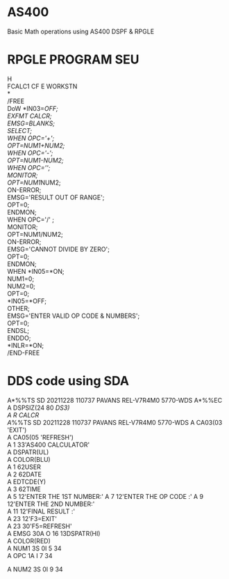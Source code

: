 # AS400
Basic Math operations using AS400 DSPF &amp; RPGLE


# RPGLE PROGRAM SEU
H                                                      
FCALC1     CF   E             WORKSTN                  
 *                                                     
 /FREE                                                 
  DoW *IN03=*OFF;                                      
   EXFMT CALCR;                                        
   EMSG=*BLANKS;                                       
   SELECT;                                             
   WHEN OPC='+';                                       
    OPT=NUM1+NUM2;                                     
   WHEN OPC='-';                                       
    OPT=NUM1-NUM2;                                     
   WHEN OPC='*';                                       
    MONITOR;                                           
     OPT=NUM1*NUM2;                                    
    ON-ERROR;             
      EMSG='RESULT OUT OF RANGE';                 
 OPT=0;                                      
ENDMON;                                      
WHEN OPC='/'  ;                              
 MONITOR;                                    
   OPT=NUM1/NUM2;                            
 ON-ERROR;                                   
  EMSG='CANNOT DIVIDE BY ZERO';              
  OPT=0;                 
   ENDMON;                                          
 WHEN *IN05=*ON;                                   
  NUM1=0;                                          
  NUM2=0;                                          
  OPT=0;                                           
  *IN05=*OFF;                                      
 OTHER;                                            
  EMSG='ENTER VALID OP CODE & NUMBERS';            
  OPT=0;                                           
 ENDSL;                                         
 ENDDO;                                          
 *INLR=*ON;                                       
/END-FREE     


# DDS code using SDA
 A*%%TS  SD  20211228  110737  PAVANS      REL-V7R4M0  5770-WDS 
 A*%%EC                                                         
 A                                      DSPSIZ(24 80 *DS3)      
 A          R CALCR                                             
 A*%%TS  SD  20211228  110737  PAVANS      REL-V7R4M0  5770-WDS 
 A                                      CA03(03 'EXIT')         
 A                                      CA05(05 'REFRESH')      
 A                                  1 33'AS400 CALCULATOR'      
 A                                      DSPATR(UL)              
 A                                      COLOR(BLU)              
 A                                  1 62USER                    
 A                                  2 62DATE                    
 A                                      EDTCDE(Y)               
 A                                  3 62TIME                    
 A                                  5 12'ENTER THE 1ST NUMBER:' 
 A                                  7 12'ENTER THE OP CODE   :' 
 A                                  9 12'ENTER THE 2ND NUMBER:'  
 A                                 11 12'FINAL RESULT        :'  
 A                                 23 12'F3=EXIT'                
 A                                 23 30'F5=REFRESH'             
 A            EMSG          30A  O 16 13DSPATR(HI)               
 A                                      COLOR(RED)               
 A            NUM1           3S 0I  5 34                         
 A            OPC            1A  I  7 34                         
 
 
 A            NUM2           3S 0I  9 34                         
